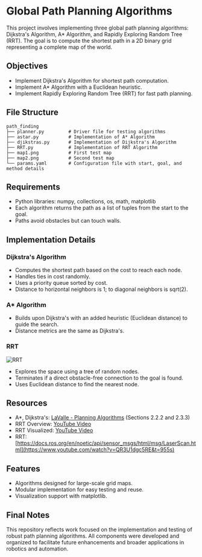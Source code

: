 # Global Path Planning Algorithms

This project involves implementing three global path planning algorithms: Dijkstra's Algorithm, A* Algorithm, and Rapidly Exploring Random Tree (RRT). The goal is to compute the shortest path in a 2D binary grid representing a complete map of the world.

## Objectives

* Implement Dijkstra's Algorithm for shortest path computation.
* Implement A* Algorithm with a Euclidean heuristic.
* Implement Rapidly Exploring Random Tree (RRT) for fast path planning.

## File Structure

```
path_finding
├── planner.py         # Driver file for testing algorithms
├── astar.py           # Implementation of A* Algorithm
├── djikstras.py       # Implementation of Dijkstra's Algorithm
├── RRT.py             # Implementation of RRT Algorithm
├── map1.png           # First test map
├── map2.png           # Second test map
└── params.yaml        # Configuration file with start, goal, and method details
```

## Requirements

* Python libraries: numpy, collections, os, math, matplotlib
* Each algorithm returns the path as a list of tuples from the start to the goal.
* Paths avoid obstacles but can touch walls.

## Implementation Details

### Dijkstra's Algorithm

* Computes the shortest path based on the cost to reach each node.
* Handles ties in cost randomly.
* Uses a priority queue sorted by cost.
* Distance to horizontal neighbors is 1; to diagonal neighbors is sqrt(2).

### A* Algorithm

* Builds upon Dijkstra's with an added heuristic (Euclidean distance) to guide the search.
* Distance metrics are the same as Dijkstra's.

### RRT

![RRT](images/rrt.png)

* Explores the space using a tree of random nodes.
* Terminates if a direct obstacle-free connection to the goal is found.
* Uses Euclidean distance to find the nearest node.

## Resources

* A*, Dijkstra's: [LaValle - Planning Algorithms](https://lavalle.pl/planning/ch2.pdf) (Sections 2.2.2 and 2.3.3)
* RRT Overview: [YouTube Video](https://www.youtube.com/watch?v=QR3U1dgc5RE&t=955s)
* RRT Visualized: [YouTube Video](https://www.youtube.com/watch?v=Ob3BIJkQJEw)
* RRT: [https://docs.ros.org/en/noetic/api/sensor_msgs/html/msg/LaserScan.html](https://www.youtube.com/watch?v=QR3U1dgc5RE&t=955s)

## Features

* Algorithms designed for large-scale grid maps.
* Modular implementation for easy testing and reuse.
* Visualization support with matplotlib.

## Final Notes

This repository reflects work focused on the implementation and testing of robust path planning algorithms. All components were developed and organized to facilitate future enhancements and broader applications in robotics and automation.
